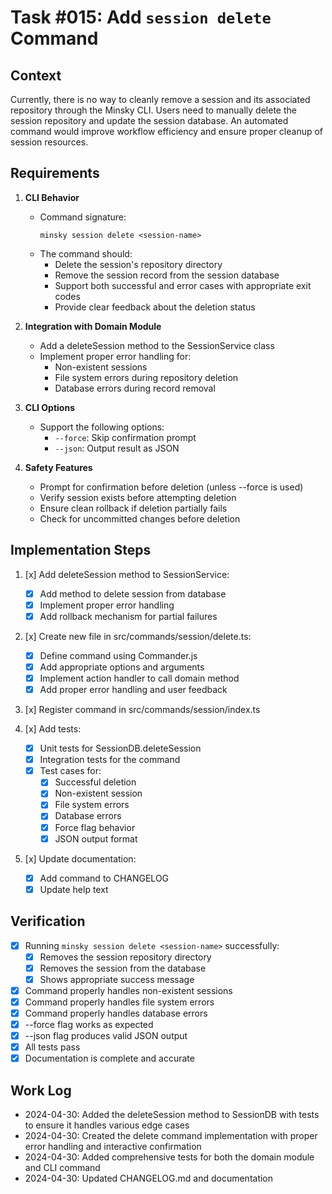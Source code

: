 # Task #015: Add `session delete` Command

## Context

Currently, there is no way to cleanly remove a session and its associated repository through the Minsky CLI. Users need to manually delete the session repository and update the session database. An automated command would improve workflow efficiency and ensure proper cleanup of session resources.

## Requirements

1. **CLI Behavior**
   - Command signature:
     ```
     minsky session delete <session-name>
     ```
   - The command should:
     - Delete the session's repository directory
     - Remove the session record from the session database
     - Support both successful and error cases with appropriate exit codes
     - Provide clear feedback about the deletion status

2. **Integration with Domain Module**
   - Add a deleteSession method to the SessionService class
   - Implement proper error handling for:
     - Non-existent sessions
     - File system errors during repository deletion
     - Database errors during record removal

3. **CLI Options**
   - Support the following options:
     - `--force`: Skip confirmation prompt
     - `--json`: Output result as JSON

4. **Safety Features**
   - Prompt for confirmation before deletion (unless --force is used)
   - Verify session exists before attempting deletion
   - Ensure clean rollback if deletion partially fails
   - Check for uncommitted changes before deletion

## Implementation Steps

1. [x] Add deleteSession method to SessionService:
   - [x] Add method to delete session from database
   - [x] Implement proper error handling
   - [x] Add rollback mechanism for partial failures

2. [x] Create new file in src/commands/session/delete.ts:
   - [x] Define command using Commander.js
   - [x] Add appropriate options and arguments
   - [x] Implement action handler to call domain method
   - [x] Add proper error handling and user feedback

3. [x] Register command in src/commands/session/index.ts

4. [x] Add tests:
   - [x] Unit tests for SessionDB.deleteSession
   - [x] Integration tests for the command
   - [x] Test cases for:
     - [x] Successful deletion
     - [x] Non-existent session
     - [x] File system errors
     - [x] Database errors
     - [x] Force flag behavior
     - [x] JSON output format

5. [x] Update documentation:
   - [x] Add command to CHANGELOG
   - [x] Update help text

## Verification

- [x] Running `minsky session delete <session-name>` successfully:
  - [x] Removes the session repository directory
  - [x] Removes the session from the database
  - [x] Shows appropriate success message
- [x] Command properly handles non-existent sessions
- [x] Command properly handles file system errors
- [x] Command properly handles database errors
- [x] --force flag works as expected
- [x] --json flag produces valid JSON output
- [x] All tests pass
- [x] Documentation is complete and accurate 

## Work Log

- 2024-04-30: Added the deleteSession method to SessionDB with tests to ensure it handles various edge cases
- 2024-04-30: Created the delete command implementation with proper error handling and interactive confirmation
- 2024-04-30: Added comprehensive tests for both the domain module and CLI command
- 2024-04-30: Updated CHANGELOG.md and documentation 
